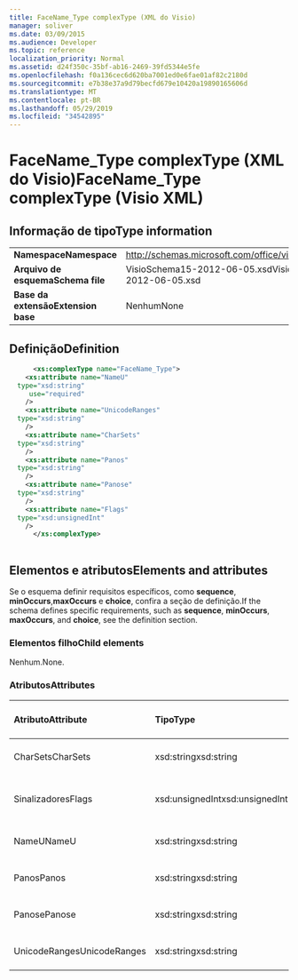 ```yaml
---
title: FaceName_Type complexType (XML do Visio)
manager: soliver
ms.date: 03/09/2015
ms.audience: Developer
ms.topic: reference
localization_priority: Normal
ms.assetid: d24f350c-35bf-ab16-2469-39fd5344e5fe
ms.openlocfilehash: f0a136cec6d620ba7001ed0e6fae01af82c2180d
ms.sourcegitcommit: e7b38e37a9d79becfd679e10420a19890165606d
ms.translationtype: MT
ms.contentlocale: pt-BR
ms.lasthandoff: 05/29/2019
ms.locfileid: "34542895"
---
```

# <a name="facename_type-complextype-visio-xml"></a><span data-ttu-id="e14cb-102">FaceName_Type complexType (XML do Visio)</span><span class="sxs-lookup"><span data-stu-id="e14cb-102">FaceName_Type complexType (Visio XML)</span></span>

## <a name="type-information"></a><span data-ttu-id="e14cb-103">Informação de tipo</span><span class="sxs-lookup"><span data-stu-id="e14cb-103">Type information</span></span>

|||
|:-----|:-----|
|<span data-ttu-id="e14cb-104">**Namespace**</span><span class="sxs-lookup"><span data-stu-id="e14cb-104">**Namespace**</span></span> <br/> |http://schemas.microsoft.com/office/visio/2011/1/core  <br/> |
|<span data-ttu-id="e14cb-105">**Arquivo de esquema**</span><span class="sxs-lookup"><span data-stu-id="e14cb-105">**Schema file**</span></span> <br/> |<span data-ttu-id="e14cb-106">VisioSchema15-2012-06-05.xsd</span><span class="sxs-lookup"><span data-stu-id="e14cb-106">VisioSchema15-2012-06-05.xsd</span></span>  <br/> |
|<span data-ttu-id="e14cb-107">**Base da extensão**</span><span class="sxs-lookup"><span data-stu-id="e14cb-107">**Extension base**</span></span> <br/> |<span data-ttu-id="e14cb-108">Nenhum</span><span class="sxs-lookup"><span data-stu-id="e14cb-108">None</span></span>  <br/> |
   
## <a name="definition"></a><span data-ttu-id="e14cb-109">Definição</span><span class="sxs-lookup"><span data-stu-id="e14cb-109">Definition</span></span>

```XML
      <xs:complexType name="FaceName_Type">
    <xs:attribute name="NameU"
  type="xsd:string"
     use="required"
    />
    <xs:attribute name="UnicodeRanges"
  type="xsd:string"
    />
    <xs:attribute name="CharSets"
  type="xsd:string"
    />
    <xs:attribute name="Panos"
  type="xsd:string"
    />
    <xs:attribute name="Panose"
  type="xsd:string"
    />
    <xs:attribute name="Flags"
  type="xsd:unsignedInt"
    />
      </xs:complexType>
      
```

## <a name="elements-and-attributes"></a><span data-ttu-id="e14cb-110">Elementos e atributos</span><span class="sxs-lookup"><span data-stu-id="e14cb-110">Elements and attributes</span></span>

<span data-ttu-id="e14cb-111">Se o esquema definir requisitos específicos, como **sequence**, **minOccurs**,**maxOccurs** e **choice**, confira a seção de definição.</span><span class="sxs-lookup"><span data-stu-id="e14cb-111">If the schema defines specific requirements, such as **sequence**, **minOccurs**, **maxOccurs**, and **choice**, see the definition section.</span></span> 
  
### <a name="child-elements"></a><span data-ttu-id="e14cb-112">Elementos filho</span><span class="sxs-lookup"><span data-stu-id="e14cb-112">Child elements</span></span>

<span data-ttu-id="e14cb-113">Nenhum.</span><span class="sxs-lookup"><span data-stu-id="e14cb-113">None.</span></span>
  
### <a name="attributes"></a><span data-ttu-id="e14cb-114">Atributos</span><span class="sxs-lookup"><span data-stu-id="e14cb-114">Attributes</span></span>

|<span data-ttu-id="e14cb-115">**Atributo**</span><span class="sxs-lookup"><span data-stu-id="e14cb-115">**Attribute**</span></span>|<span data-ttu-id="e14cb-116">**Tipo**</span><span class="sxs-lookup"><span data-stu-id="e14cb-116">**Type**</span></span>|<span data-ttu-id="e14cb-117">**Obrigatório**</span><span class="sxs-lookup"><span data-stu-id="e14cb-117">**Required**</span></span>|<span data-ttu-id="e14cb-118">**Descrição**</span><span class="sxs-lookup"><span data-stu-id="e14cb-118">**Description**</span></span>|<span data-ttu-id="e14cb-119">**Valores possíveis**</span><span class="sxs-lookup"><span data-stu-id="e14cb-119">**Possible values**</span></span>|
|:-----|:-----|:-----|:-----|:-----|
|<span data-ttu-id="e14cb-120">CharSets</span><span class="sxs-lookup"><span data-stu-id="e14cb-120">CharSets</span></span>  <br/> |<span data-ttu-id="e14cb-121">xsd:string</span><span class="sxs-lookup"><span data-stu-id="e14cb-121">xsd:string</span></span>  <br/> |<span data-ttu-id="e14cb-122">opcional</span><span class="sxs-lookup"><span data-stu-id="e14cb-122">optional</span></span>  <br/> ||<span data-ttu-id="e14cb-123">Valores do tipo xsd:string.</span><span class="sxs-lookup"><span data-stu-id="e14cb-123">Values of the xsd:string type.</span></span>  <br/> |
|<span data-ttu-id="e14cb-124">Sinalizadores</span><span class="sxs-lookup"><span data-stu-id="e14cb-124">Flags</span></span>  <br/> |<span data-ttu-id="e14cb-125">xsd:unsignedInt</span><span class="sxs-lookup"><span data-stu-id="e14cb-125">xsd:unsignedInt</span></span>  <br/> |<span data-ttu-id="e14cb-126">opcional</span><span class="sxs-lookup"><span data-stu-id="e14cb-126">optional</span></span>  <br/> ||<span data-ttu-id="e14cb-127">Valores do tipo xsd:unsignedInt.</span><span class="sxs-lookup"><span data-stu-id="e14cb-127">Values of the xsd:unsignedInt type.</span></span>  <br/> |
|<span data-ttu-id="e14cb-128">NameU</span><span class="sxs-lookup"><span data-stu-id="e14cb-128">NameU</span></span>  <br/> |<span data-ttu-id="e14cb-129">xsd:string</span><span class="sxs-lookup"><span data-stu-id="e14cb-129">xsd:string</span></span>  <br/> |<span data-ttu-id="e14cb-130">obrigatório</span><span class="sxs-lookup"><span data-stu-id="e14cb-130">required</span></span>  <br/> ||<span data-ttu-id="e14cb-131">Valores do tipo xsd:string.</span><span class="sxs-lookup"><span data-stu-id="e14cb-131">Values of the xsd:string type.</span></span>  <br/> |
|<span data-ttu-id="e14cb-132">Panos</span><span class="sxs-lookup"><span data-stu-id="e14cb-132">Panos</span></span>  <br/> |<span data-ttu-id="e14cb-133">xsd:string</span><span class="sxs-lookup"><span data-stu-id="e14cb-133">xsd:string</span></span>  <br/> |<span data-ttu-id="e14cb-134">opcional</span><span class="sxs-lookup"><span data-stu-id="e14cb-134">optional</span></span>  <br/> ||<span data-ttu-id="e14cb-135">Valores do tipo xsd:string.</span><span class="sxs-lookup"><span data-stu-id="e14cb-135">Values of the xsd:string type.</span></span>  <br/> |
|<span data-ttu-id="e14cb-136">Panose</span><span class="sxs-lookup"><span data-stu-id="e14cb-136">Panose</span></span>  <br/> |<span data-ttu-id="e14cb-137">xsd:string</span><span class="sxs-lookup"><span data-stu-id="e14cb-137">xsd:string</span></span>  <br/> |<span data-ttu-id="e14cb-138">opcional</span><span class="sxs-lookup"><span data-stu-id="e14cb-138">optional</span></span>  <br/> ||<span data-ttu-id="e14cb-139">Valores do tipo xsd:string.</span><span class="sxs-lookup"><span data-stu-id="e14cb-139">Values of the xsd:string type.</span></span>  <br/> |
|<span data-ttu-id="e14cb-140">UnicodeRanges</span><span class="sxs-lookup"><span data-stu-id="e14cb-140">UnicodeRanges</span></span>  <br/> |<span data-ttu-id="e14cb-141">xsd:string</span><span class="sxs-lookup"><span data-stu-id="e14cb-141">xsd:string</span></span>  <br/> |<span data-ttu-id="e14cb-142">opcional</span><span class="sxs-lookup"><span data-stu-id="e14cb-142">optional</span></span>  <br/> ||<span data-ttu-id="e14cb-143">Valores do tipo xsd:string.</span><span class="sxs-lookup"><span data-stu-id="e14cb-143">Values of the xsd:string type.</span></span>  <br/> |
   

